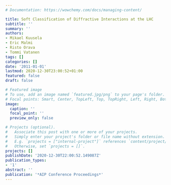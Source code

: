 ```yaml
---
# Documentation: https://wowchemy.com/docs/managing-content/

title: Soft Classification of Diffractive Interactions at the LHC
subtitle: ''
summary: ''
authors:
- Mikael Kuusela
- Eric Malmi
- Risto Orava
- Tommi Vatanen
tags: []
categories: []
date: '2011-01-01'
lastmod: 2020-12-30T23:00:52+01:00
featured: false
draft: false

# Featured image
# To use, add an image named `featured.jpg/png` to your page's folder.
# Focal points: Smart, Center, TopLeft, Top, TopRight, Left, Right, BottomLeft, Bottom, BottomRight.
image:
  caption: ''
  focal_point: ''
  preview_only: false

# Projects (optional).
#   Associate this post with one or more of your projects.
#   Simply enter your project's folder or file name without extension.
#   E.g. `projects = ["internal-project"]` references `content/project/deep-learning/index.md`.
#   Otherwise, set `projects = []`.
projects: []
publishDate: '2020-12-30T22:00:52.149087Z'
publication_types:
- '1'
abstract: ''
publication: '*AIP Conference Proceedings*'
---
```

